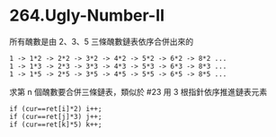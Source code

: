 # 264.Ugly-Number-II

所有醜數是由 2、3、5 三條醜數鏈表依序合併出來的

```
1 -> 1*2 -> 2*2 -> 3*2 -> 4*2 -> 5*2 -> 6*2 -> 8*2 ...
1 -> 1*3 -> 2*3 -> 3*3 -> 4*3 -> 5*3 -> 6*3 -> 8*3 ...
1 -> 1*5 -> 2*5 -> 3*5 -> 4*5 -> 5*5 -> 6*5 -> 8*5 ...
```

求第 n 個醜數要合併三條鏈表，類似於 #23 用 3 根指針依序推進鏈表元素

```
if (cur==ret[i]*2) i++;
if (cur==ret[j]*3) j++;
if (cur==ret[k]*5) k++;
```
